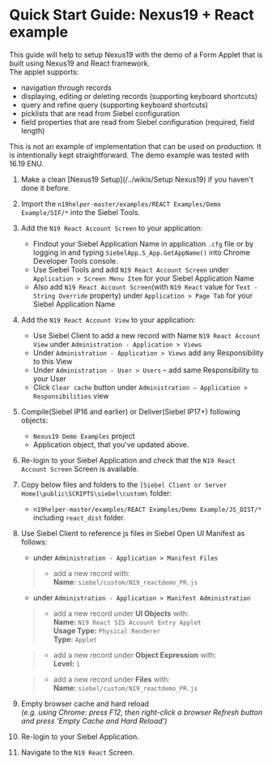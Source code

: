 # Quick Start Guide: Nexus19 + React example

This guide will help to setup Nexus19 with the demo of a Form Applet that is built using Nexus19 and React framework.
<br>The applet supports:
- navigation through records
- displaying, editing or deleting records (supporting keyboard shortcuts)
- query and refine query (supporting keyboard shortcuts)
- picklists that are read from Siebel configuration
- field properties that are read from Siebel configuration (required, field length)

This is not an example of implementation that can be used on production. It is intentionally kept straightforward.
The demo example was tested with 16.19 ENU.


1. Make a clean [Nexus19 Setup](/../wikis/Setup Nexus19) if you haven't done it before.
1. Import the `n19helper-master/examples/REACT Examples/Demo Example/SIF/*` into the Siebel Tools.
1. Add the `N19 React Account Screen` to your application:
      * Findout your Siebel Application Name in application `.cfg` file or by logging in and typing `SiebelApp.S_App.GetAppName()` into Chrome Developer Tools console.
      * Use Siebel Tools and add `N19 React Account Screen` under `Application > Screen Menu Item` for your Siebel Application Name
      * Also add `N19 React Account Screen`(with `N19 React` value for `Text - String Override` property) under `Application > Page Tab` for your Siebel Application Name
1. Add the `N19 React Account View` to your application:
      * Use Siebel Client to add a new record with Name `N19 React Account View` under `Administration - Application > Views`
      * Under `Administration - Application > Views` add any Responsibility to this View
      * Under `Administration - User > Users` – add same Responsibility to your User
      * Click `Clear cache` button under `Administration – Application > Responsibilities` view
1. Compile(Siebel IP16 and earlier) or Deliver(Siebel IP17+) following objects: 
    * `Nexus19 Demo Examples` project
    * Application object, that you've updated above.
1. Re-login to your Siebel Application and check that the `N19 React Account Screen` Screen is available.
1. Copy below files and folders to the `[Siebel Client or Server Home]\public\SCRIPTS\siebel\custom\` folder:
    * `n19helper-master/examples/REACT Examples/Demo Example/JS_DIST/*` including `react_dist` folder.
1. Use Siebel Client to reference js files in Siebel Open UI Manifest as follows:
	- under `Administration - Application > Manifest Files` 
	>- add a new record with: 
	><br>**Name:** `siebel/custom/N19_reactdemo_PR.js`

	- under `Administration - Application > Manifest Administration` 

   >- add a new record under **UI Objects** with: 
   >    <br>**Name:** `N19 React SIS Account Entry Applet`
   >    <br>**Usage Type:** `Physical Renderer`
   >    <br>**Type:** `Applet`

   >- add a new record under **Object Expression** with:
   >    <br>**Level:** `1`

   >- add a new record under **Files** with:
   ><br>**Name:** `siebel/custom/N19_reactdemo_PR.js`

1. Empty browser cache and hard reload
   <br>*(e.g. using Chrome: press F12, then right-click a browser Refresh button and press ‘Empty Cache and Hard Reload’)*
1. Re-login to your Siebel Application.
1. Navigate to the `N19 React` Screen.
